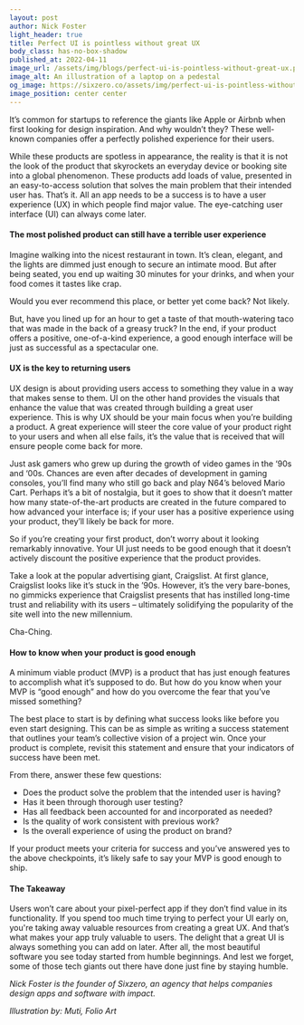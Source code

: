 ```yaml
---
layout: post
author: Nick Foster
light_header: true
title: Perfect UI is pointless without great UX
body_class: has-no-box-shadow
published_at: 2022-04-11
image_url: /assets/img/blogs/perfect-ui-is-pointless-without-great-ux.png
image_alt: An illustration of a laptop on a pedestal
og_image: https://sixzero.co/assets/img/perfect-ui-is-pointless-without-great-ux--og.png
image_position: center center
---
```


It’s common for startups to reference the giants like Apple or Airbnb when first looking for design inspiration. And why wouldn’t they? These well-known companies offer a perfectly polished experience for their users.

While these products are spotless in appearance, the reality is that it is not the look of the product that skyrockets an everyday device or booking site into a global phenomenon. These products add loads of value, presented in an easy-to-access solution that solves the main problem that their intended user has. That’s it. All an app needs to be a success is to have a user experience (UX) in which people find major value. The eye-catching user interface (UI) can always come later.

#### The most polished product can still have a terrible user experience 

Imagine walking into the nicest restaurant in town. It’s clean, elegant, and the lights are dimmed just enough to secure an intimate mood.  But after being seated, you end up waiting 30 minutes for your drinks, and when your food comes it tastes like crap.  

Would you ever recommend this place, or better yet come back? Not likely. 

But, have you lined up for an hour to get a taste of that mouth-watering taco that was made in the back of a greasy truck? In the end, if your product offers a positive, one-of-a-kind experience, a good enough interface will be just as successful as a spectacular one. 

#### UX is the key to returning users 

UX design is about providing users access to something they value in a way that makes sense to them. UI on the other hand provides the visuals that enhance the value that was created through building a great user experience. 
This is why UX should be your main focus when you’re building a product. A great experience will steer the core value of your product right to your users and when all else fails, it’s the value that is received that will ensure people come back for more. 

Just ask gamers who grew up during the growth of video games in the ‘90s and ‘00s. Chances are even after decades of development in gaming consoles, you’ll find many who still go back and play N64’s beloved Mario Cart. Perhaps it’s a bit of nostalgia, but it goes to show that it doesn’t matter how many state-of-the-art products are created in the future compared to how advanced your interface is; if your user has a positive experience using your product, they’ll likely be back for more.

So if you’re creating your first product, don’t worry about it looking remarkably innovative. Your UI just needs to be good enough that it doesn’t actively discount the positive experience that the product provides.

Take a look at the popular advertising giant, Craigslist. At first glance, Craigslist looks like it’s stuck in the ’90s. However, it’s the very bare-bones, no gimmicks experience that Craigslist presents that has instilled long-time trust and reliability with its users – ultimately solidifying the popularity of the site well into the new millennium. 

Cha-Ching. 

#### How to know when your product is good enough

A minimum viable product (MVP) is a product that has just enough features to accomplish what it’s supposed to do. But how do you know when your MVP is “good enough” and how do you overcome the fear that you’ve missed something?

The best place to start is by defining what success looks like before you even start designing. This can be as simple as writing a success statement that outlines your team’s collective vision of a project win. Once your product is complete, revisit this statement and ensure that your indicators of success have been met. 

From there, answer these few questions: 
- Does the product solve the problem that the intended user is having?
- Has it been through thorough user testing?
- Has all feedback been accounted for and incorporated as needed?
- Is the quality of work consistent with previous work? 
- Is the overall experience of using the product on brand? 

If your product meets your criteria for success and you’ve answered yes to the above checkpoints, it’s likely safe to say your MVP is good enough to ship.

#### The Takeaway

Users won’t care about your pixel-perfect app if they don’t find value in its functionality.  If you spend too much time trying to perfect your UI early on, you're taking away valuable resources from creating a great UX. And that’s what makes your app truly valuable to users. The delight that a great UI is always something you can add on later.  After all, the most beautiful software you see today started from humble beginnings. And lest we forget, some of those tech giants out there have done just fine by staying humble. 

*Nick Foster is the founder of Sixzero, an agency that helps companies design apps and software with impact.*

*Illustration by: Muti, Folio Art*


